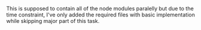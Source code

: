This is supposed to contain all of the node modules paralelly but due to the time constraint,
I've only added the required files with basic implementation while skipping major part of this task.
